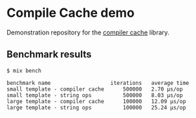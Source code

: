 # Compile Cache demo

Demonstration repository for the [compiler cache][1] library.


## Benchmark results

    $ mix bench

    benchmark name                   iterations   average time
    small template - compiler cache      500000   2.70 µs/op
    small template - string ops          500000   8.03 µs/op
    large template - compiler cache      100000   12.09 µs/op
    large template - string ops          100000   25.24 µs/op

[1]: https://github.com/arjan/compiler_cache
